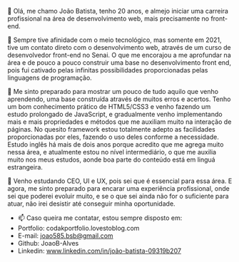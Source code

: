 👋 Olá, me chamo João Batista, tenho 20 anos, e almejo iniciar uma carreira profissional na área de desenvolvimento web, mais precisamente no front-end.

👀 Sempre tive afinidade com o meio tecnológico, mas somente em 2021, tive um contato direto com o desenvolvimento web, através de um curso de desenvolvedor front-end no Senai. O que me encorajou a me aprofundar na área e de pouco a pouco construir uma base no desenvolvimento front end, pois fui cativado pelas infinitas possibilidades proporcionadas pelas linguagens de programação.

🌱 Me sinto preparado para mostrar um pouco de tudo aquilo que venho aprendendo, uma base construída através de muitos erros e acertos. Tenho um bom conhecimento prático de HTML5/CSS3 e venho fazendo um estudo prolongado de JavaScript, e gradualmente venho implementando mais e mais propriedades e métodos que me auxiliam muito na interação de páginas. No quesito framework estou totalmente adepto as facilidades proporcionadas por eles, fazendo o uso deles conforme a necessidade. Estudo inglês há mais de dois anos porque acredito que me agrega muito nessa área, e atualmente estou no nível intermediário, o que me auxilia muito nos meus estudos, aonde boa parte do conteúdo está em linguá estrangeira.

💞️ Venho estudando CEO, UI e UX, pois sei que é essencial para essa área. E agora, me sinto preparado para encarar uma experiência profissional, onde sei que poderei evoluir muito, e se o que sei ainda não for o suficiente para atuar, não irei desistir até conseguir minha oportunidade.

- 📫 Caso queira me contatar, estou sempre disposto em:
- Portfolio: codakportfolio.lovestoblog.com
- E-mail: joao585.bsb@gmail.com
- Github: JoaoB-Alves
- Linkedin: www.linkedin.com/in/joão-batista-09319b207

<!---
JoaoB-Alves/JoaoB-Alves is a ✨ special ✨ repository because its `README.md` (this file) appears on your GitHub profile.
You can click the Preview link to take a look at your changes.
--->
